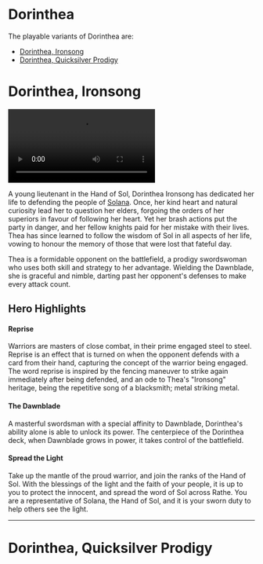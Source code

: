 # Dorinthea

The playable variants of Dorinthea are:
- [Dorinthea, Ironsong](#dorinthea-ironsong)
- [Dorinthea, Quicksilver Prodigy](#dorinthea-quicksilver-prodigy)

# Dorinthea, Ironsong

<video controls autoplay loop playsinline>
  <source src="https://media.githubusercontent.com/media/nathaneastwood/fablore/main/src/heroes-of-rathe/media/dorinthea.mp4" type="video/mp4">
</video>

A young lieutenant in the Hand of Sol, Dorinthea Ironsong has dedicated her life to defending the people of [Solana](https://legendarystories.net/world-of-rathe/solana/solana.html). Once, her kind heart and natural curiosity lead her to question her elders, forgoing the orders of her superiors in favour of following her heart. Yet her brash actions put the party in danger, and her fellow knights paid for her mistake with their lives. Thea has since learned to follow the wisdom of Sol in all aspects of her life, vowing to honour the memory of those that were lost that fateful day.

Thea is a formidable opponent on the battlefield, a prodigy swordswoman who uses both skill and strategy to her advantage. Wielding the Dawnblade, she is graceful and nimble, darting past her opponent's defenses to make every attack count.

## Hero Highlights

#### Reprise

Warriors are masters of close combat, in their prime engaged steel to steel. Reprise is an effect that is turned on when the opponent defends with a card from their hand, capturing the concept of the warrior being engaged. The word reprise is inspired by the fencing maneuver to strike again immediately after being defended, and an ode to Thea's "Ironsong" heritage, being the repetitive song of a blacksmith; metal striking metal.

#### The Dawnblade

A masterful swordsman with a special affinity to Dawnblade, Dorinthea's ability alone is able to unlock its power. The centerpiece of the Dorinthea deck, when Dawnblade grows in power, it takes control of the battlefield.

#### Spread the Light

Take up the mantle of the proud warrior, and join the ranks of the Hand of Sol. With the blessings of the light and the faith of your people, it is up to you to protect the innocent, and spread the word of Sol across Rathe. You are a representative of Solana, the Hand of Sol, and it is your sworn duty to help others see the light.

---

# Dorinthea, Quicksilver Prodigy
